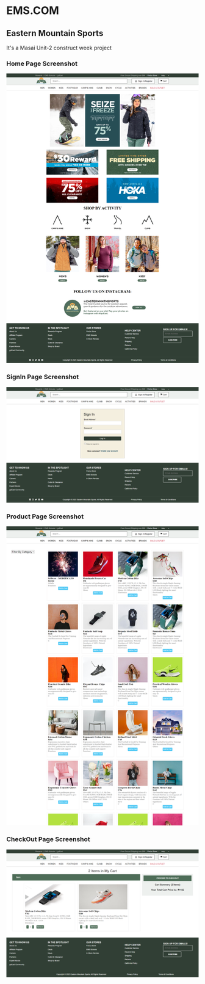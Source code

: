 # EMS.COM

## Eastern Mountain Sports

It's a Masai Unit-2 construct week project

### Home Page Screenshot

![image](https://github.com/Danish0611/handsome-hydrant-4081/blob/main/Assets/homepage.png)

### SignIn Page Screenshot
![image](https://github.com/Danish0611/handsome-hydrant-4081/blob/main/Assets/signinpage.png)


### Product Page Screenshot
![image](https://github.com/Danish0611/handsome-hydrant-4081/blob/main/Assets/productpage.png)


### CheckOut Page Screenshot
![image](https://github.com/Danish0611/handsome-hydrant-4081/blob/main/Assets/checkoutpage.png)
